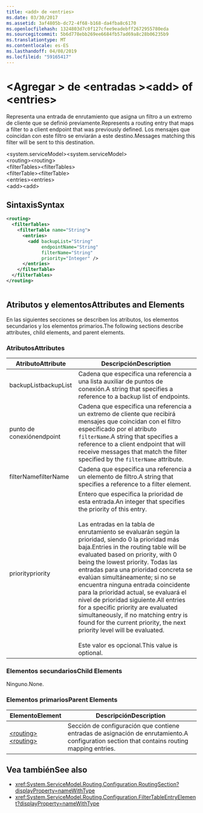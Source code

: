 ```yaml
---
title: <add> de <entries>
ms.date: 03/30/2017
ms.assetid: 3af4805b-dc72-4f68-b168-da4fba8c6170
ms.openlocfilehash: 1324803d7c0f127cfee9eadebff2672955780eda
ms.sourcegitcommit: 5b6d778ebb269ee6684fb57ad69a8c28b06235b9
ms.translationtype: MT
ms.contentlocale: es-ES
ms.lasthandoff: 04/08/2019
ms.locfileid: "59165417"
---
```

# <a name="add-of-entries"></a><span data-ttu-id="69a6d-102">\<Agregar > de \<entradas ></span><span class="sxs-lookup"><span data-stu-id="69a6d-102">\<add> of \<entries></span></span>
<span data-ttu-id="69a6d-103">Representa una entrada de enrutamiento que asigna un filtro a un extremo de cliente que se definió previamente.</span><span class="sxs-lookup"><span data-stu-id="69a6d-103">Represents a routing entry that maps a filter to a client endpoint that was previously defined.</span></span> <span data-ttu-id="69a6d-104">Los mensajes que coincidan con este filtro se enviarán a este destino.</span><span class="sxs-lookup"><span data-stu-id="69a6d-104">Messages matching this filter will be sent to this destination.</span></span>  
  
 <span data-ttu-id="69a6d-105">\<system.serviceModel></span><span class="sxs-lookup"><span data-stu-id="69a6d-105">\<system.serviceModel></span></span>  
<span data-ttu-id="69a6d-106">\<routing></span><span class="sxs-lookup"><span data-stu-id="69a6d-106">\<routing></span></span>  
<span data-ttu-id="69a6d-107">\<filterTables></span><span class="sxs-lookup"><span data-stu-id="69a6d-107">\<filterTables></span></span>  
<span data-ttu-id="69a6d-108">\<filterTable></span><span class="sxs-lookup"><span data-stu-id="69a6d-108">\<filterTable></span></span>  
<span data-ttu-id="69a6d-109">\<entries></span><span class="sxs-lookup"><span data-stu-id="69a6d-109">\<entries></span></span>  
<span data-ttu-id="69a6d-110">\<add></span><span class="sxs-lookup"><span data-stu-id="69a6d-110">\<add></span></span>  
  
## <a name="syntax"></a><span data-ttu-id="69a6d-111">Sintaxis</span><span class="sxs-lookup"><span data-stu-id="69a6d-111">Syntax</span></span>  
  
```xml  
<routing>
  <filterTables>
    <filterTable name="String">
      <entries>
        <add backupList="String"
             endpointName="String"
             filterName="String"
             priority="Integer" />
      </entries>
    </filterTable>
  </filterTables>
</routing>
```  
  
```csharp  
```  
  
## <a name="attributes-and-elements"></a><span data-ttu-id="69a6d-112">Atributos y elementos</span><span class="sxs-lookup"><span data-stu-id="69a6d-112">Attributes and Elements</span></span>  
 <span data-ttu-id="69a6d-113">En las siguientes secciones se describen los atributos, los elementos secundarios y los elementos primarios.</span><span class="sxs-lookup"><span data-stu-id="69a6d-113">The following sections describe attributes, child elements, and parent elements.</span></span>  
  
### <a name="attributes"></a><span data-ttu-id="69a6d-114">Atributos</span><span class="sxs-lookup"><span data-stu-id="69a6d-114">Attributes</span></span>  
  
|<span data-ttu-id="69a6d-115">Atributo</span><span class="sxs-lookup"><span data-stu-id="69a6d-115">Attribute</span></span>|<span data-ttu-id="69a6d-116">Descripción</span><span class="sxs-lookup"><span data-stu-id="69a6d-116">Description</span></span>|  
|---------------|-----------------|  
|<span data-ttu-id="69a6d-117">backupList</span><span class="sxs-lookup"><span data-stu-id="69a6d-117">backupList</span></span>|<span data-ttu-id="69a6d-118">Cadena que especifica una referencia a una lista auxiliar de puntos de conexión.</span><span class="sxs-lookup"><span data-stu-id="69a6d-118">A string that specifies a reference to a backup list of endpoints.</span></span>|  
|<span data-ttu-id="69a6d-119">punto de conexión</span><span class="sxs-lookup"><span data-stu-id="69a6d-119">endpoint</span></span>|<span data-ttu-id="69a6d-120">Cadena que especifica una referencia a un extremo de cliente que recibirá mensajes que coincidan con el filtro especificado por el atributo `filterName`.</span><span class="sxs-lookup"><span data-stu-id="69a6d-120">A string that specifies a reference to a client endpoint that will receive messages that match the filter specified by the `filterName` attribute.</span></span>|  
|<span data-ttu-id="69a6d-121">filterName</span><span class="sxs-lookup"><span data-stu-id="69a6d-121">filterName</span></span>|<span data-ttu-id="69a6d-122">Cadena que especifica una referencia a un elemento de filtro.</span><span class="sxs-lookup"><span data-stu-id="69a6d-122">A string that specifies a reference to a filter element.</span></span>|  
|<span data-ttu-id="69a6d-123">priority</span><span class="sxs-lookup"><span data-stu-id="69a6d-123">priority</span></span>|<span data-ttu-id="69a6d-124">Entero que especifica la prioridad de esta entrada.</span><span class="sxs-lookup"><span data-stu-id="69a6d-124">An integer that specifies the priority of this entry.</span></span><br /><br /> <span data-ttu-id="69a6d-125">Las entradas en la tabla de enrutamiento se evaluarán según la prioridad, siendo 0 la prioridad más baja.</span><span class="sxs-lookup"><span data-stu-id="69a6d-125">Entries in the routing table will be evaluated based on priority, with 0 being the lowest priority.</span></span> <span data-ttu-id="69a6d-126">Todas las entradas para una prioridad concreta se evalúan simultáneamente; si no se encuentra ninguna entrada coincidente para la prioridad actual, se evaluará el nivel de prioridad siguiente.</span><span class="sxs-lookup"><span data-stu-id="69a6d-126">All entries for a specific priority are evaluated simultaneously, if no matching entry is found for the current priority, the next priority level will be evaluated.</span></span><br /><br /> <span data-ttu-id="69a6d-127">Este valor es opcional.</span><span class="sxs-lookup"><span data-stu-id="69a6d-127">This value is optional.</span></span>|  
  
### <a name="child-elements"></a><span data-ttu-id="69a6d-128">Elementos secundarios</span><span class="sxs-lookup"><span data-stu-id="69a6d-128">Child Elements</span></span>  
 <span data-ttu-id="69a6d-129">Ninguno.</span><span class="sxs-lookup"><span data-stu-id="69a6d-129">None.</span></span>  
  
### <a name="parent-elements"></a><span data-ttu-id="69a6d-130">Elementos primarios</span><span class="sxs-lookup"><span data-stu-id="69a6d-130">Parent Elements</span></span>  
  
|<span data-ttu-id="69a6d-131">Elemento</span><span class="sxs-lookup"><span data-stu-id="69a6d-131">Element</span></span>|<span data-ttu-id="69a6d-132">Descripción</span><span class="sxs-lookup"><span data-stu-id="69a6d-132">Description</span></span>|  
|-------------|-----------------|  
|[<span data-ttu-id="69a6d-133">\<routing></span><span class="sxs-lookup"><span data-stu-id="69a6d-133">\<routing></span></span>](../../../../../docs/framework/configure-apps/file-schema/wcf/routing.md)|<span data-ttu-id="69a6d-134">Sección de configuración que contiene entradas de asignación de enrutamiento.</span><span class="sxs-lookup"><span data-stu-id="69a6d-134">A configuration section that contains routing mapping entries.</span></span>|  
  
## <a name="see-also"></a><span data-ttu-id="69a6d-135">Vea también</span><span class="sxs-lookup"><span data-stu-id="69a6d-135">See also</span></span>

- <xref:System.ServiceModel.Routing.Configuration.RoutingSection?displayProperty=nameWithType>
- <xref:System.ServiceModel.Routing.Configuration.FilterTableEntryElement?displayProperty=nameWithType>
